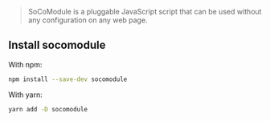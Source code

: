 >  SoCoModule is a pluggable JavaScript script that can be used without any configuration on any web page.

## Install socomodule

With npm:

```sh
npm install --save-dev socomodule
```

With yarn:

```sh
yarn add -D socomodule
```
